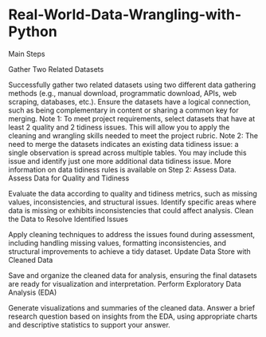 # Real-World-Data-Wrangling-with-Python

Main Steps

Gather Two Related Datasets

Successfully gather two related datasets using two different data gathering methods (e.g., manual download, programmatic download, APIs, web scraping, databases, etc.).
Ensure the datasets have a logical connection, such as being complementary in content or sharing a common key for merging.
Note 1: To meet project requirements, select datasets that have at least 2 quality and 2 tidiness issues. This will allow you to apply the cleaning and wrangling skills needed to meet the project rubric.
Note 2: The need to merge the datasets indicates an existing data tidiness issue: a single observation is spread across multiple tables. You may include this issue and identify just one more additional data tidiness issue. More information on data tidiness rules is available on Step 2: Assess Data.
Assess Data for Quality and Tidiness

Evaluate the data according to quality and tidiness metrics, such as missing values, inconsistencies, and structural issues.
Identify specific areas where data is missing or exhibits inconsistencies that could affect analysis.
Clean the Data to Resolve Identified Issues

Apply cleaning techniques to address the issues found during assessment, including handling missing values, formatting inconsistencies, and structural improvements to achieve a tidy dataset.
Update Data Store with Cleaned Data

Save and organize the cleaned data for analysis, ensuring the final datasets are ready for visualization and interpretation.
Perform Exploratory Data Analysis (EDA)

Generate visualizations and summaries of the cleaned data.
Answer a brief research question based on insights from the EDA, using appropriate charts and descriptive statistics to support your answer.
